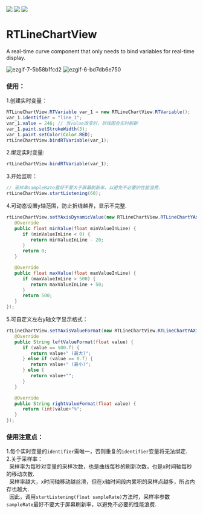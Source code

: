 [![](https://img.shields.io/badge/license-MIT-green.svg)](https://champyin.com)
[![](https://img.shields.io/badge/platform-Android-green.svg)](https://champyin.com)
[![](https://img.shields.io/badge/language-JAVA-yellow.svg)](https://champyin.com)

# RTLineChartView
A real-time curve component that only needs to bind variables for real-time display.  

![ezgif-7-5b58b1fcd2](https://github.com/GitHubWanglei/RTLineChartView/assets/16434720/655b812c-966a-4cd9-9239-6c306a90cde7)
![ezgif-6-bd7db6e750](https://github.com/GitHubWanglei/RTLineChartView/assets/16434720/0814c954-8183-4d23-90a3-d57f8891bfc6)


### 使用：   
1.创建实时变量：
   ```java
   RTLineChartView.RTVariable var_1 = new RTLineChartView.RTVariable();
   var_1.identifier = "line_1";
   var_1.value = 246; // 当value改变时，折线图会实时刷新
   var_1.paint.setStrokeWidth(3);
   var_1.paint.setColor(Color.RED);
   rtLineChartView.bindRTVariable(var_1);
   ```
2.绑定实时变量:
   ```java
   rtLineChartView.bindRTVariable(var_1);
   ```
3.开始监听：
   ```java
   // 采样率sampleRate最好不要大于屏幕刷新率，以避免不必要的性能浪费.
   rtLineChartView.startListening(60);
   ```
4.可动态设置y轴范围，防止折线越界，显示不完整.
   ```java
   rtLineChartView.setYAxisDynamicValue(new RTLineChartView.RTLineChartYAxisDynamicValue() {
      @Override
      public float minValue(float minValueInLine) {
         if (minValueInLine < 0) {
            return minValueInLine - 20;
         }
         return 0;
      }

      @Override
      public float maxValue(float maxValueInLine) {
         if (maxValueInLine > 500) {
            return maxValueInLine + 50;
         }
         return 500;
      }
   });
   ```
5.可自定义左右y轴文字显示格式：
   ```java
   rtLineChartView.setYAxisValueFormat(new RTLineChartView.RTLineChartYAXisValueFormat() {
      @Override
      public String leftValueFormat(float value) {
         if (value == 500.f) {
            return value+" (最大)";
         } else if (value == 0.f) {
            return value+" (最小)";
         } else {
            return value+"";
         }
      }

      @Override
      public String rightValueFormat(float value) {
         return (int)value+"%";
      }
   });
   ```
### 使用注意点：
1.每个实时变量的`identifier`需唯一，否则重复的`identifier`变量将无法绑定.   
2.关于采样率：    
&nbsp;&nbsp;采样率为每秒对变量的采样次数，也是曲线每秒的刷新次数，也是x时间轴每秒的移动次数.  
&nbsp;&nbsp;采样率越大，x时间轴移动越丝滑，但在x轴时间段内累积的采样点越多，所占内存也越大.   
&nbsp;&nbsp;因此，调用`startListening(float sampleRate)`方法时，采样率参数`sampleRate`最好不要大于屏幕刷新率，以避免不必要的性能浪费.
